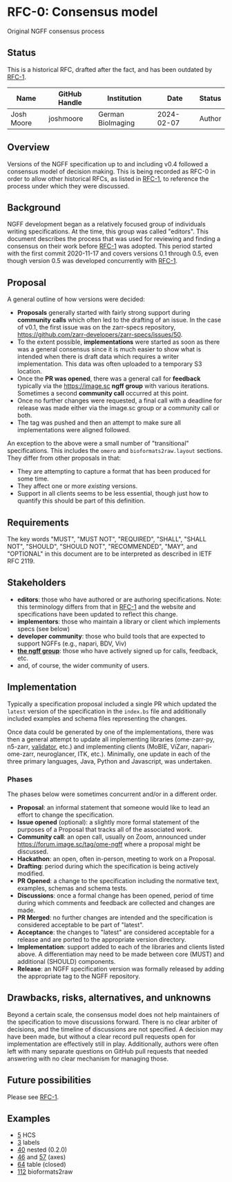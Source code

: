 # RFC-0: Consensus model

Original NGFF consensus process

## Status

This is a historical RFC, drafted after the fact, and has
been outdated by [RFC-1](../1/).

| Name       | GitHub Handle | Institution       | Date       | Status |
|------------|---------------|-------------------|------------|--------|
| Josh Moore | joshmoore     | German BioImaging | 2024-02-07 | Author |

## Overview

Versions of the NGFF specification up to and including v0.4 followed a
consensus model of decision making. This is being recorded as RFC-0
in order to allow other historical RFCs, as listed in [RFC-1](../1/),
to reference the process under which they were discussed.

## Background

NGFF development began as a relatively focused group of individuals writing
specifications. At the time, this group was called "editors". This document
describes the process that was used for reviewing and finding a consensus on
their work before [RFC-1](../1/) was adopted. This period started with the
first commit 2020-11-17 and covers versions 0.1 through 0.5, even though
version 0.5 was developed concurrently with [RFC-1](../1/).

## Proposal

A general outline of how versions were decided:

* **Proposals** generally started with fairly strong support during **community
  calls** which often led to the drafting of an issue. In the case of v0.1,
  the first issue was on the zarr-specs repository,
  <https://github.com/zarr-developers/zarr-specs/issues/50>.
* To the extent possible, **implementations** were started as soon as there was
  a general consensus since it is much easier to show what is intended when
  there is draft data which requires a writer implementation. This data was
  often uploaded to a temporary S3 location.
* Once the **PR was opened**, there was a general call for **feedback**
  typically via the <https://image.sc> **ngff group** with various iterations.
  Sometimes a second **community call** occurred at this point.
* Once no further changes were requested, a final call with a deadline for
  release was made either via the image.sc group or a community call or both.
* The tag was pushed and then an attempt to make sure all implementations were
  aligned followed.

An exception to the above were a small number of "transitional" specifications.
This includes the `omero` and `bioformats2raw.layout` sections. They differ
from other proposals in that:

 - They are attempting to capture a format that has been produced for some time.
 - They affect one or more _existing_ versions.
 - Support in all clients seems to be less essential, though just how to
   quantify this should be part of this definition.

## Requirements

The key words "MUST", "MUST NOT", "REQUIRED", "SHALL", "SHALL NOT", "SHOULD",
"SHOULD NOT", "RECOMMENDED", "MAY", and "OPTIONAL" in this document are to be
interpreted as described in IETF RFC 2119.

## Stakeholders

* **editors**: those who have authored or are authoring specifications. Note: this terminology
  differs from that in [RFC-1](../1/) and the website and specifications have been updated to reflect this change.
* **implementors**: those who maintain a library or client which implements specs (see below)
* **developer community**: those who build tools that are expected to support NGFFs (e.g., napari, BDV, Viv)
* **[the ngff group](https://forum.image.sc/g/ngff)**: those who have actively signed up for calls, feedback, etc.
* and, of course, the wider community of users.

## Implementation

Typically a specification proposal included a single PR which updated the `latest` version
of the specification in the `index.bs` file and additionally included examples and schema
files representing the changes.

Once data could be generated by one of the implementations, there was then a
general attempt to update all implementing libraries (ome-zarr-py, n5-zarr,
[validator](https://github.com/ome/ome-ngff-validator/), etc.) and implementing
clients (MoBIE, ViZarr, napari-ome-zarr, neuroglancer, ITK, etc.). Minimally,
one update in each of the three primary languages, Java, Python and Javascript,
was undertaken.


### Phases

The phases below were sometimes concurrent and/or in a different order.

* **Proposal**: an informal statement that someone would like to lead an effort
  to change the specification.
* **Issue opened** (optional): a slightly more formal statement of the purposes of a
  Proposal that tracks all of the associated work.
* **Community call**: an open call, usually on Zoom, announced under
  <https://forum.image.sc/tag/ome-ngff> where a proposal might be discussed.
* **Hackathon**: an open, often in-person, meeting to work on a Proposal.
* **Drafting**: period during which the specification is being actively
  modified.
* **PR Opened**: a change to the specification including the normative text,
  examples, schemas and schema tests.
* **Discussions**: once a formal change has been opened, period of time during
  which comments and feedback are collected and changes are made.
* **PR Merged**: no further changes are intended and the specification is
  considered acceptable to be part of "latest".
* **Acceptance**: the changes to "latest" are considered acceptable for a
  release and are ported to the appropriate version directory.
* **Implementation**: support added to each of the libraries and clients
  listed above. A differentiation may need to be made between core (MUST) and
  additional (SHOULD) components.
* **Release**: an NGFF specification version was formally released by adding the
  appropriate tag to the NGFF repository.

## Drawbacks, risks, alternatives, and unknowns

Beyond a certain scale, the consensus model does not help maintainers of the
specification to move discussions forward. There is no clear arbiter of
decisions, and the timeline of discussions are not specified. A decision may
have been made, but without a clear record pull requests open for
implementation are effectively still in play. Additionally, authors were often
left with many separate questions on GitHub pull requests that needed answering
with no clear mechanism for managing those.

## Future possibilities

Please see [RFC-1](../1/index).

## Examples

* [5](https://github.com/ome/ngff/pull/5) HCS
* [3](https://github.com/ome/ngff/pull/3) labels
* [40](https://github.com/ome/ngff/pull/40) nested (0.2.0)
* [46](https://github.com/ome/ngff/pull/46) and [57](https://github.com/ome/ngff/pull/57) (axes)
* [64](https://github.com/ome/ngff/pull/64) table (closed)
* [112](https://github.com/ome/ngff/pull/112) bioformats2raw

[IETF RFC 2119]: https://tools.ietf.org/html/rfc2119
